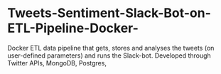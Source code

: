 # Tweets-Sentiment-Slack-Bot-on-ETL-Pipeline-Docker-
Docker ETL data pipeline that gets, stores and analyses the tweets (on user-defined parameters) and runs the Slack-bot. Developed through Twitter APIs, MongoDB, Postgres, 

